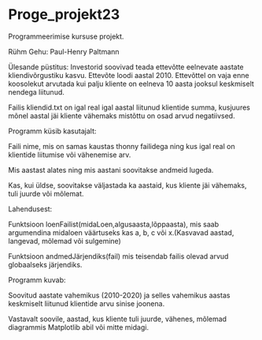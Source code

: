 # Proge_projekt23

Programmeerimise kursuse projekt.

Rühm Gehu: Paul-Henry Paltmann

Ülesande püstitus:
Investorid soovivad teada ettevõtte eelnevate aastate kliendivõrgustiku kasvu. 
Ettevõte loodi aastal 2010. Ettevõttel on vaja enne koosolekut arvutada kui palju kliente on eelneva 10 aasta jooksul keskmiselt nendega liitunud. 


Failis kliendid.txt on igal real igal aastal liitunud klientide summa, kusjuures mõnel aastal jäi kliente vähemaks mistõttu on osad arvud negatiivsed.


Programm küsib kasutajalt: 

Faili nime, mis on samas kaustas thonny failidega ning kus igal real on klientide liitumise või vähenemise arv.
                            
Mis aastast alates ning mis aastani soovitakse andmeid lugeda.

Kas, kui üldse, soovitakse väljastada ka aastaid, kus kliente jäi vähemaks, tuli juurde või mõlemat.  

Lahendusest:      

Funktsioon loenFailist(midaLoen,algusaasta,lõppaasta), mis saab argumendina midaloen väärtuseks kas a, b, c või x.(Kasvavad aastad, langevad, mõlemad või sulgemine)

Funktsioon andmedJärjendiks(fail) mis teisendab failis olevad arvud globaalseks järjendiks.
                          


Programm kuvab:  

Soovitud aastate vahemikus (2010-2020) ja selles vahemikus aastas keskmiselt liitunud klientide arvu sinise joonena.

Vastavalt soovile, aastad, kus kliente tuli juurde, vähenes, mõlemad diagrammis Matplotlib abil või mitte midagi.


